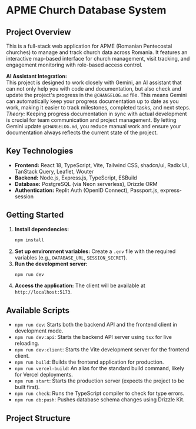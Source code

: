 # APME Church Database System

## Project Overview

This is a full-stack web application for APME (Romanian Pentecostal churches) to manage and track church data across Romania. It features an interactive map-based interface for church management, visit tracking, and engagement monitoring with role-based access control.

**AI Assistant Integration:**  
This project is designed to work closely with Gemini, an AI assistant that can not only help you with code and documentation, but also check and update the project's progress in the `@CHANGELOG.md` file. This means Gemini can automatically keep your progress documentation up to date as you work, making it easier to track milestones, completed tasks, and next steps.  
*Theory:* Keeping progress documentation in sync with actual development is crucial for team communication and project management. By letting Gemini update `@CHANGELOG.md`, you reduce manual work and ensure your documentation always reflects the current state of the project.

## Key Technologies

*   **Frontend:** React 18, TypeScript, Vite, Tailwind CSS, shadcn/ui, Radix UI, TanStack Query, Leaflet, Wouter
*   **Backend:** Node.js, Express.js, TypeScript, ESBuild
*   **Database:** PostgreSQL (via Neon serverless), Drizzle ORM
*   **Authentication:** Replit Auth (OpenID Connect), Passport.js, express-session

## Getting Started

1.  **Install dependencies:**
    ```bash
    npm install
    ```
2.  **Set up environment variables:**
    Create a `.env` file with the required variables (e.g., `DATABASE_URL`, `SESSION_SECRET`).
3.  **Run the development server:**
    ```bash
    npm run dev
    ```
4.  **Access the application:**
    The client will be available at `http://localhost:5173`.

## Available Scripts

*   `npm run dev`: Starts both the backend API and the frontend client in development mode.
*   `npm run dev:api`: Starts the backend API server using `tsx` for live reloading.
*   `npm run dev:client`: Starts the Vite development server for the frontend client.
*   `npm run build`: Builds the frontend application for production.
*   `npm run vercel-build`: An alias for the standard build command, likely for Vercel deployments.
*   `npm run start`: Starts the production server (expects the project to be built first).
*   `npm run check`: Runs the TypeScript compiler to check for type errors.
*   `npm run db:push`: Pushes database schema changes using Drizzle Kit.

## Project Structure
